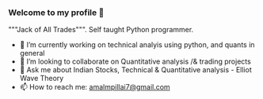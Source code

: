 ### Welcome to my profile 👋

"""Jack of All Trades""". 
Self taught Python programmer.  


- 🔭 I’m currently working on technical analyis using python, and quants in general 
- 👯 I’m looking to collaborate on Quantitative analysis /& trading projects 
- 💬 Ask me about Indian Stocks, Technical & Quantitative analysis - Elliot Wave Theory
- 📫 How to reach me: amalmpillai7@gmail.com
